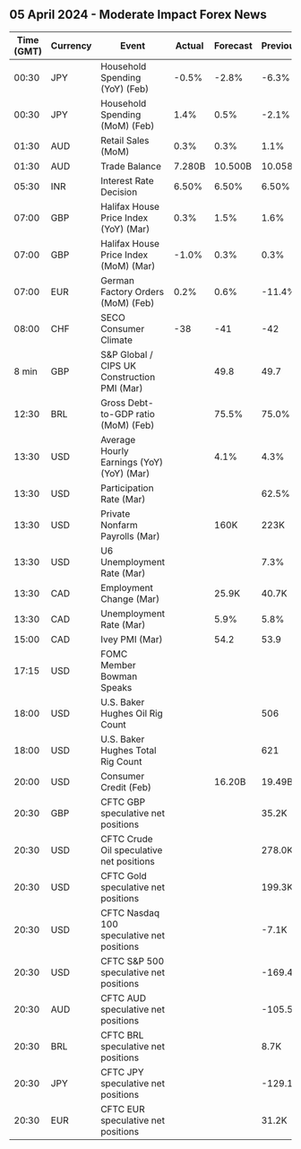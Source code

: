 ## 05 April 2024 - Moderate Impact Forex News

| Time (GMT) | Currency | Event | Actual | Forecast | Previous |
|------|----------|-------|--------|----------|----------|
| 00:30 | JPY | Household Spending (YoY) (Feb) | -0.5% | -2.8% | -6.3% |
| 00:30 | JPY | Household Spending (MoM) (Feb) | 1.4% | 0.5% | -2.1% |
| 01:30 | AUD | Retail Sales (MoM) | 0.3% | 0.3% | 1.1% |
| 01:30 | AUD | Trade Balance | 7.280B | 10.500B | 10.058B |
| 05:30 | INR | Interest Rate Decision | 6.50% | 6.50% | 6.50% |
| 07:00 | GBP | Halifax House Price Index (YoY) (Mar) | 0.3% | 1.5% | 1.6% |
| 07:00 | GBP | Halifax House Price Index (MoM) (Mar) | -1.0% | 0.3% | 0.3% |
| 07:00 | EUR | German Factory Orders (MoM) (Feb) | 0.2% | 0.6% | -11.4% |
| 08:00 | CHF | SECO Consumer Climate | -38 | -41 | -42 |
| 8 min | GBP | S&P Global / CIPS UK Construction PMI (Mar) |  | 49.8 | 49.7 |
| 12:30 | BRL | Gross Debt-to-GDP ratio (MoM) (Feb) |  | 75.5% | 75.0% |
| 13:30 | USD | Average Hourly Earnings (YoY) (YoY) (Mar) |  | 4.1% | 4.3% |
| 13:30 | USD | Participation Rate (Mar) |  |  | 62.5% |
| 13:30 | USD | Private Nonfarm Payrolls (Mar) |  | 160K | 223K |
| 13:30 | USD | U6 Unemployment Rate (Mar) |  |  | 7.3% |
| 13:30 | CAD | Employment Change (Mar) |  | 25.9K | 40.7K |
| 13:30 | CAD | Unemployment Rate (Mar) |  | 5.9% | 5.8% |
| 15:00 | CAD | Ivey PMI (Mar) |  | 54.2 | 53.9 |
| 17:15 | USD | FOMC Member Bowman Speaks |  |  |  |
| 18:00 | USD | U.S. Baker Hughes Oil Rig Count |  |  | 506 |
| 18:00 | USD | U.S. Baker Hughes Total Rig Count |  |  | 621 |
| 20:00 | USD | Consumer Credit (Feb) |  | 16.20B | 19.49B |
| 20:30 | GBP | CFTC GBP speculative net positions |  |  | 35.2K |
| 20:30 | USD | CFTC Crude Oil speculative net positions |  |  | 278.0K |
| 20:30 | USD | CFTC Gold speculative net positions |  |  | 199.3K |
| 20:30 | USD | CFTC Nasdaq 100 speculative net positions |  |  | -7.1K |
| 20:30 | USD | CFTC S&P 500 speculative net positions |  |  | -169.4K |
| 20:30 | AUD | CFTC AUD speculative net positions |  |  | -105.5K |
| 20:30 | BRL | CFTC BRL speculative net positions |  |  | 8.7K |
| 20:30 | JPY | CFTC JPY speculative net positions |  |  | -129.1K |
| 20:30 | EUR | CFTC EUR speculative net positions |  |  | 31.2K |
